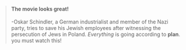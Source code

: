 > #### The movie looks great!
>
> -Oskar Schindler, a German industrialist and member of the Nazi party, tries to save his Jewish employees after witnessing the persecution of Jews in Poland.
>  *Everything* is going according to **plan**.
you must watch this!